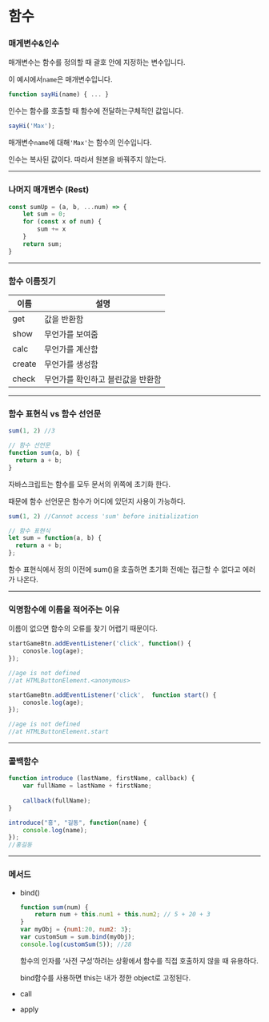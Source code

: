 # 함수
### 매게변수&인수

매개변수는 함수를 정의할 때 괄호 안에 지정하는 변수입니다.

이 예시에서`name`은 매개변수입니다.

```jsx
function sayHi(name) { ... }
```

인수는 함수를 호출할 때 함수에 전달하는구체적인 값입니다.

```jsx
sayHi('Max');
```

매개변수`name`에 대해`'Max'`는 함수의 인수입니다.

인수는 복사된 값이다. 따라서 원본을 바꿔주지 않는다.
<hr>

### 나머지 매개변수 (Rest)

```jsx
const sumUp = (a, b, ...num) => {
    let sum = 0;
    for (const x of num) {
        sum += x
    }
    return sum;
}
```
<hr>

### 함수 이름짓기

| 이름     | 설명                   |
|--------|----------------------|
| get    | 값을 반환함               |
| show   | 무언가를 보여줌             |
| calc   | 무언가를 계산함             |
| create | 무언가를 생성함             |
| check  | 무언가를 확인하고 블린값을 반환함   |

<hr>

### 함수 표현식 vs 함수 선언문

```jsx
sum(1, 2) //3

// 함수 선언문
function sum(a, b) {
  return a + b;
}
```

자바스크립트는 함수를 모두 문서의 위쪽에 초기화 한다.

때문에 함수 선언문은 함수가 어디에 있던지 사용이 가능하다.

```jsx
sum(1, 2) //Cannot access 'sum' before initialization

// 함수 표현식
let sum = function(a, b) {
  return a + b;
};
```

함수 표현식에서 정의 이전에 sum()을 호출하면 초기화 전에는 접근할 수 없다고 에러가 나온다.
<hr>

### 익명함수에 이름을 적어주는 이유

이름이 없으면 함수의 오류를 찾기 어렵기 때문이다.

```jsx
startGameBtn.addEventListener('click', function() {
    conosle.log(age);
});

//age is not defined
//at HTMLButtonElement.<anonymous>

startGameBtn.addEventListener('click',  function start() {
    conosle.log(age);
});

//age is not defined
//at HTMLButtonElement.start
```
<hr>

### 콜백함수

```jsx
function introduce (lastName, firstName, callback) {
    var fullName = lastName + firstName;
    
    callback(fullName);
}

introduce("홍", "길동", function(name) {
    console.log(name);
});
//홍길동
```
<hr>

### 메서드

- bind()

    ```jsx
    function sum(num) {
        return num + this.num1 + this.num2; // 5 + 20 + 3
    }
    var myObj = {num1:20, num2: 3};
    var customSum = sum.bind(myObj);
    console.log(customSum(5)); //28
    ```

  함수의 인자를  ‘사전 구성’하려는 상황에서 함수를 직접 호출하지 않을 때 유용하다.

  bind함수를 사용하면 this는 내가 정한 object로 고정된다.

- call
- apply